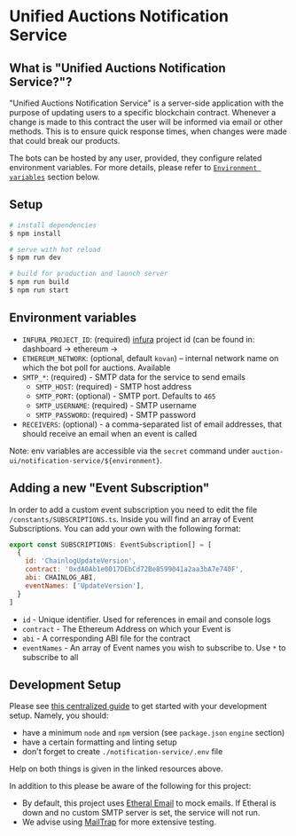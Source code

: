 # Unified Auctions Notification Service

## What is "Unified Auctions Notification Service?"?

"Unified Auctions Notification Service" is a server-side application with the purpose of updating users to a specific
blockchain contract. Whenever a change is made to this contract the user will be informed via email or other methods.
This is to ensure quick response times, when changes were made that could break our products.

The bots can be hosted by any user, provided, they configure related environment variables. For more details, please
refer to [`Environment variables`](#environment-variables) section below.

## Setup

```bash
# install dependencies
$ npm install

# serve with hot reload
$ npm run dev

# build for production and launch server
$ npm run build
$ npm run start
```

## Environment variables

- `INFURA_PROJECT_ID`: (required) [infura](https://infura.io/) project id (can be found in: dashboard -> ethereum ->
- `ETHEREUM_NETWORK`: (optional, default `kovan`) – internal network name on which the bot poll for auctions. Available
- `SMTP_*`: (required) - SMTP data for the service to send emails
    - `SMTP_HOST`: (required) - SMTP host address
    - `SMTP_PORT`: (optional) - SMTP port. Defaults to `465`
    - `SMTP_USERNAME`: (required) - SMTP username
    - `SMTP_PASSWORD`: (required) - SMTP password
- `RECEIVERS`: (optional) - a comma-separated list of email addresses, that should receive an email when an event is
  called

Note: env variables are accessible via the `secret` command under `auction-ui/notification-service/${environment}`.

## Adding a new "Event Subscription"

In order to add a custom event subscription you need to edit the file `/constants/SUBSCRIPTIONS.ts`. Inside you will
find an array of Event Subscriptions. You can add your own with the following format:

```js
export const SUBSCRIPTIONS: EventSubscription[] = [
  {
    id: 'ChainlogUpdateVersion',
    contract: '0xdA0Ab1e0017DEbCd72Be8599041a2aa3bA7e740F',
    abi: CHAINLOG_ABI,
    eventNames: ['UpdateVersion'],
  }
]
```

- `id` - Unique identifier. Used for references in email and console logs
- `contract` - The Ethereum Address on which your Event is
- `abi` - A corresponding ABI file for the contract
- `eventNames` - An array of Event names you wish to subscribe to. Use `*` to subscribe to all

## Development Setup

Please see [this centralized guide](https://github.com/sidestream-tech/guides/blob/main/frontend-development/README.md)
to get started with your development setup. Namely, you should:

- have a minimum `node` and `npm` version (see `package.json` `engine` section)
- have a certain formatting and linting setup
- don't forget to create `./notification-service/.env` file

Help on both things is given in the linked resources above.

In addition to this please be aware of the following for this project:
- By default, this project uses [Etheral Email](https://ethereal.email/) to mock emails. If Etheral is down and no custom SMTP server is set, the service will not run.
- We advise using [MailTrap](https://mailtrap.io/) for more extensive testing. 
